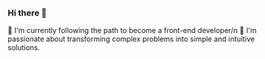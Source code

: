 ### Hi there 👋

🌱 I'm currently following the path to become a front-end developer/n
🤩 I'm passionate about transforming complex problems into simple and intuitive solutions.

